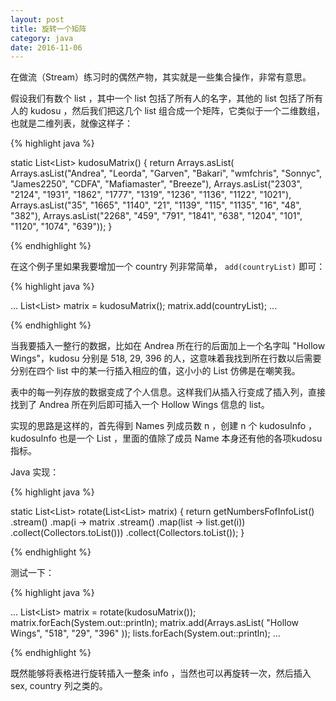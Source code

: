 ```yaml
---
layout: post
title: 旋转一个矩阵
category: java
date: 2016-11-06
---
```


在做流（Stream）练习时的偶然产物，其实就是一些集合操作，非常有意思。

假设我们有数个 list ，其中一个 list 包括了所有人的名字，其他的 list 包括了所有人的 kudosu ，然后我们把这几个 list 组合成一个矩阵，它类似于一个二维数组，也就是二维列表，就像这样子：

{% highlight java %}

static List<List<String>> kudosuMatrix() {
    return Arrays.asList(
            Arrays.asList("Andrea", "Leorda", "Garven", "Bakari", "wmfchris", "Sonnyc", "James2250", "CDFA", "Mafiamaster", "Breeze"),
            Arrays.asList("2303", "2124", "1931", "1862", "1777", "1319", "1236", "1136", "1122", "1021"),
            Arrays.asList("35", "1665", "1140", "21", "1139", "115", "1135", "16", "48", "382"),
            Arrays.asList("2268", "459", "791", "1841", "638", "1204", "101", "1120", "1074", "639"));
}

{% endhighlight %}

在这个例子里如果我要增加一个 country 列非常简单， `add(countryList)` 即可：

{% highlight java %}

...
    List<List<String>> matrix = kudosuMatrix();
    matrix.add(countryList);
...

{% endhighlight %}

当我要插入一整行的数据，比如在 Andrea 所在行的后面加上一个名字叫 "Hollow Wings"，kudosu 分别是 518, 29, 396 的人，这意味着我找到所在行数以后需要分别在四个 list 中的某一行插入相应的值，这小小的 List 仿佛是在嘲笑我。

表中的每一列存放的数据变成了个人信息。这样我们从插入行变成了插入列，直接找到了 Andrea 所在列后即可插入一个 Hollow Wings 信息的 list。

实现的思路是这样的，首先得到 Names 列成员数 n ，创建 n 个 kudosuInfo ，kudosuInfo 也是一个 List ，里面的值除了成员 Name 本身还有他的各项kudosu 指标。

Java 实现：

{% highlight java %}

static List<List<String>> rotate(List<List<String>> matrix) {
    return getNumbersFofInfoList()
            .stream()
            .map(i -> matrix
                    .stream()
                    .map(list -> list.get(i))
                    .collect(Collectors.toList()))
                    .collect(Collectors.toList());
}

{% endhighlight %}

测试一下：

{% highlight java %}

...
    List<List<String>> matrix = rotate(kudosuMatrix());
    matrix.forEach(System.out::println);
    matrix.add(Arrays.asList(
                "Hollow Wings",
                "518",
                "29",
                "396"
    ));
    lists.forEach(System.out::println);
...

{% endhighlight %}

既然能够将表格进行旋转插入一整条 info ，当然也可以再旋转一次，然后插入 sex, country 列之类的。
